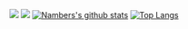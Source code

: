 ![](https://badgen.net/badge/Designer/GONGYE%20Heyu/blue)
![](https://badgen.net/badge/code/etaCV/blue)
[![Nambers&#39;s github stats](https://github-readme-stats.vercel.app/api?gongyeheyu=Nambers&show_icons=true)](https://github.com/anuraghazra/github-readme-stats)
[![Top Langs](https://github-readme-stats.vercel.app/api/top-langs/?gongyeheyu=Nambers&layout=compact)](https://github.com/anuraghazra/github-readme-stats)
